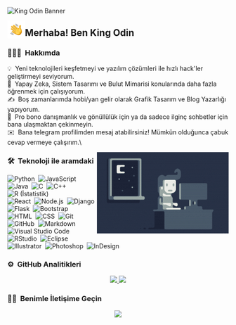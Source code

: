 ![King Odin Banner](https://raw.githubusercontent.com/.png)

<img alt="Gece Kodlama" src="./assets/Hand%20Wave.gif" width='40' align="left"/><h2>Merhaba! Ben King Odin</h2>

<!-- ## 👋 &nbsp;Merhaba! Ben king Odim -->

### 👨🏻‍💻 &nbsp;Hakkımda

💡 &nbsp;Yeni teknolojileri keşfetmeyi ve yazılım çözümleri ile hızlı hack'ler geliştirmeyi seviyorum.\
🌱 &nbsp;Yapay Zeka, Sistem Tasarımı ve Bulut Mimarisi konularında daha fazla öğrenmek için çalışıyorum.\
✍️ &nbsp;Boş zamanlarımda hobi/yan gelir olarak Grafik Tasarım ve Blog Yazarlığı yapıyorum.\
💬 &nbsp;Pro bono danışmanlık ve gönüllülük için ya da sadece ilginç sohbetler için bana ulaşmaktan çekinmeyin.\
✉️ &nbsp;Bana telegram profilimden mesaj atabilirsiniz! Mümkün olduğunca çabuk cevap vermeye çalışırım.\


<img alt="Gece Kodlama" src="https://raw.githubusercontent.com/AVS1508/AVS1508/master/assets/Night-Coding.gif" align="right"/>

### 🛠 &nbsp;Teknoloji ile aramdaki

![Python](https://img.shields.io/badge/-Python-05122A?style=flat&logo=python)&nbsp;
![JavaScript](https://img.shields.io/badge/-JavaScript-05122A?style=flat&logo=javascript)&nbsp;
![Java](https://img.shields.io/badge/-Java-05122A?style=flat&logo=Java&logoColor=FFA518)&nbsp;
![C](https://img.shields.io/badge/-C-05122A?style=flat&logo=C&logoColor=A8B9CC)&nbsp;
![C++](https://img.shields.io/badge/-C++-05122A?style=flat&logo=C%2B%2B&logoColor=00599C)&nbsp;
![R (İstatistik)](https://img.shields.io/badge/-R-05122A?style=flat&logo=R&logoColor=276DC3)\
![React](https://img.shields.io/badge/-React-05122A?style=flat&logo=react)&nbsp;
![Node.js](https://img.shields.io/badge/-Node.js-05122A?style=flat&logo=node.js)&nbsp;
![Django](https://img.shields.io/badge/-Django-05122A?style=flat&logo=django&logoColor=092E20)&nbsp;
![Flask](https://img.shields.io/badge/-Flask-05122A?style=flat&logo=flask)&nbsp;
![Bootstrap](https://img.shields.io/badge/-Bootstrap-05122A?style=flat&logo=bootstrap&logoColor=563D7C)\
![HTML](https://img.shields.io/badge/-HTML-05122A?style=flat&logo=HTML5)&nbsp;
![CSS](https://img.shields.io/badge/-CSS-05122A?style=flat&logo=CSS3&logoColor=1572B6)&nbsp;
![Git](https://img.shields.io/badge/-Git-05122A?style=flat&logo=git)&nbsp;
![GitHub](https://img.shields.io/badge/-GitHub-05122A?style=flat&logo=github)&nbsp;
![Markdown](https://img.shields.io/badge/-Markdown-05122A?style=flat&logo=markdown)\
![Visual Studio Code](https://img.shields.io/badge/-Visual%20Studio%20Code-05122A?style=flat&logo=visual-studio-code&logoColor=007ACC)&nbsp;
![RStudio](https://img.shields.io/badge/-RStudio-05122A?style=flat&logo=rstudio)&nbsp;
![Eclipse](https://img.shields.io/badge/-Eclipse-05122A?style=flat&logo=eclipse-ide&logoColor=2C2255)\
![Illustrator](https://img.shields.io/badge/-Illustrator-05122A?style=flat&logo=adobe-illustrator)&nbsp;
![Photoshop](https://img.shields.io/badge/-Photoshop-05122A?style=flat&logo=adobe-photoshop)&nbsp;
![InDesign](https://img.shields.io/badge/-InDesign-05122A?style=flat&logo=adobe-indesign)

### ⚙️ &nbsp;GitHub Analitikleri

<p align="center">
<a href="https://github.com/king0din">
  <img height="180em" src="https://github-readme-stats-eight-theta.vercel.app/api?username=king0din&show_icons=true&theme=algolia&include_all_commits=true&count_private=true"/>
  <img height="180em" src="https://github-readme-stats-eight-theta.vercel.app/api/top-langs/?username=king0din&layout=compact&langs_count=8&theme=algolia"/>
</a>
</p>

### 🤝🏻 &nbsp;Benimle İletişime Geçin

<p align="center">
<a href="https://t.me/kingduyurular"><img src="https://img.shields.io/badge/TELEGRAM-3423A6?style=flat&logo=telegram&logoColor=blue"/></a>
</p>
